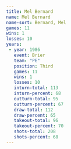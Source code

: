 ```yaml
---
title: Mel Bernard
name: Mel Bernard
name-sort: Bernard, Mel
games: 11
wins: 1
losses: 10
years:
 - year: 1986
   event: Brier
   team: "PE"
   position: Third
   games: 11
   wins: 1
   losses: 10
   inturn-total: 113
   inturn-percent: 68
   outturn-total: 95
   outturn-percent: 67
   draw-total: 112
   draw-percent: 65
   takeout-total: 96
   takeout-percent: 70
   shots-total: 208
   shots-percent: 68
---
```

